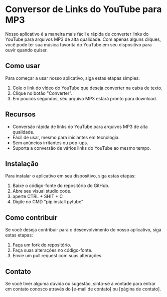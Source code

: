 # Conversor de Links do YouTube para MP3

Nosso aplicativo é a maneira mais fácil e rápida de converter links do YouTube para arquivos MP3 de alta qualidade. Com apenas alguns cliques, você pode ter sua música favorita do YouTube em seu dispositivo para ouvir quando quiser.

## Como usar

Para começar a usar nosso aplicativo, siga estas etapas simples:

1. Cole o link do vídeo do YouTube que deseja converter na caixa de texto.
2. Clique no botão "Converter".
3. Em poucos segundos, seu arquivo MP3 estará pronto para download.

## Recursos

- Conversão rápida de links do YouTube para arquivos MP3 de alta qualidade.
- Fácil de usar, mesmo para iniciantes em tecnologia.
- Sem anúncios irritantes ou pop-ups.
- Suporta a conversão de vários links do YouTube ao mesmo tempo.

## Instalação

Para instalar o aplicativo em seu dispositivo, siga estas etapas:

1. Baixe o código-fonte do repositório do GitHub.
2. Abre seu visual studio code.
3. aperte CTRL + SHIT + C
4. Digite no CMD "pip install  pytube"

## Como contribuir

Se você deseja contribuir para o desenvolvimento do nosso aplicativo, siga estas etapas:

1. Faça um fork do repositório.
2. Faça suas alterações no código-fonte.
3. Envie um pull request com suas alterações.

## Contato

Se você tiver alguma dúvida ou sugestão, sinta-se à vontade para entrar em contato conosco através do [e-mail de contato] ou [página de contato].
